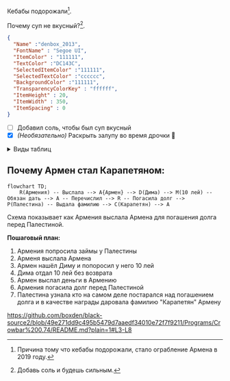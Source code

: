 
Кебабы подорожали[^1].

Почему суп не вкусный?[^2].

[^1]: Причина тому что кебабы подорожали, стало ограбление Армена в 2019 году.
[^2]: Добавь соль и будешь сильным.

```json
{
  "Name" :"denbox_2013",
  "FontName" : "Segoe UI",
  "ItemColor" : "111111",
  "TextColor" :"DC143C",
  "SelectedItemColor" :"111111",
  "SelectedTextColor" :"cccccc",
  "BackgroundColor" :"111111",
  "TransparencyColorKey" : "ffffff",
  "ItemHeight" : 20,
  "ItemWidth" : 350,
  "ItemSpacing" : 0
}
```

- [ ] Добавил соль, чтобы был суп вкусный
- [x] _(Необязательно)_ Раскрыть залупу во время дрочки :tada:

<details>

<summary>Виды таблиц</summary>

| Заголовок 1 | Заголовок 2 |
| ------ | ----- |
| Контент  | Контент  |
| Контент  | Контент  |
| Контент  | Контент  |

| Command | Description |
| --- | --- |
| git status | List all new or modified files |
| git diff | Show file differences that haven't been staged |

| Command | Description |
| --- | --- |
| `git status` | List all *new or modified* files |
| `git diff` | Show file differences that **haven't been** staged |

| Left-aligned | Center-aligned | Right-aligned | Sperma Armena Carapetuana|
| :---         |     :---:      |          ---: | ---: |
| git status   | git status     | git status    | Huesos gandon |
| git diff     | git diff       | git diff      | Gbro |
| git diff     | git diff       | git diff      |      |
| git diff     | git diff       | git diff      | Gbro |

| Name     | Character |
| ---      | ---       |
| Backtick | `         |
| Pipe     | \|        |

```ruby
   puts "Hello World"
```

</details>

## Почему Армен стал Карапетяном:
```mermaid
flowchart TD;
    R(Армения) -- Выслала --> A{Армен} --> D(Дима) --> M(10 лей) -- Обязан дать --> A -- Перечислил --> R -- Погасила долг --> P(Палестина) -- Выдала фамилию --> C(Карапетян) --> A
```
Схема показывает как Армения выслала Армена для погашения долга перед Палестиной.

**Пошаговый план:**
1. Армения попросила займы у Палестины
2. Арменя выслала Армена
3. Армен нашёл Диму и попоросил у него 10 лей
4. Дима отдал 10 лей без возврата
5. Армен выслал деньги в Армению
6. Армения погасила долг перед Палестиной
7. Палестина узнала кто на самом деле постарался над погашением долга и в качестве награды даровала фамилию "Карапетян" Армену

https://github.com/boxden/black-source2/blob/49e271dd9c495b5479d7aaedf34010e72f7f9211/Programs/Crowbar%200.74/README.md?plain=1#L3-L8